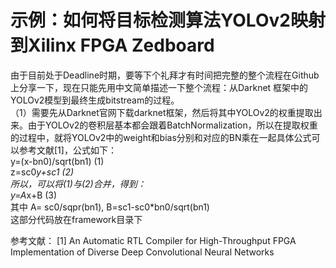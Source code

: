 # 示例：如何将目标检测算法YOLOv2映射到Xilinx FPGA Zedboard
由于目前处于Deadline时期，要等下个礼拜才有时间把完整的整个流程在Github上分享一下，现在只能先用中文简单描述一下整个流程：从Darknet 框架中的YOLOv2模型到最终生成bitstream的过程。  
（1）需要先从Darknet官网下载darknet框架，然后将其中YOLOv2的权重提取出来。由于YOLOv2的卷积层基本都会跟着BatchNormalization，所以在提取权重的过程中，就将YOLOv2中的weight和bias分别和对应的BN乘在一起具体公式可以参考文献[1]，公式如下：  
y=(x-bn0)/sqrt(bn1) (1)  
z=sc0*y+sc1         (2)  
所以，可以将(1)与(2)合并，得到：  
            y=A*x+B (3)  
其中 A= sc0/sqpr(bn1), B=sc1-sc0*bn0/sqrt(bn1)  
这部分代码放在framework目录下  


参考文献：
[1] An Automatic RTL Compiler for High-Throughput FPGA Implementation of Diverse Deep Convolutional Neural Networks  
